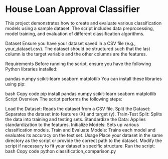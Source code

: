 # House Loan Approval Classifier
This project demonstrates how to create and evaluate various classification models using a sample dataset. The script includes data preprocessing, model training, and evaluation of different classification algorithms.

Dataset
Ensure you have your dataset saved in a CSV file (e.g., your_dataset.csv). The dataset should be structured such that the last column is the target variable and the other columns are the features.

Requirements
Before running the script, ensure you have the following Python libraries installed:

pandas
numpy
scikit-learn
seaborn
matplotlib
You can install these libraries using pip:

bash
Copy code
pip install pandas numpy scikit-learn seaborn matplotlib
Script Overview
The script performs the following steps:

Load the Dataset: Reads the dataset from a CSV file.
Split the Dataset: Separates the dataset into features (X) and target (y).
Train-Test Split: Splits the data into training and testing sets.
Standardize the Data: Applies standardization to the features.
Initialize Models: Sets up various classification models.
Train and Evaluate Models: Trains each model and evaluates its accuracy on the test set.
Usage
Place your dataset in the same directory as the script or provide the correct path to the dataset.
Modify the script if necessary to fit your dataset's specific structure.
Run the script:
bash
Copy code
python classification_comparison.py
